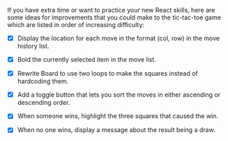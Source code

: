 If you have extra time or want to practice your new React skills, here are some ideas for improvements that you could make to the tic-tac-toe game which are listed in order of increasing difficulty:

- [x] Display the location for each move in the format (col, row) in the move history list.

- [x] Bold the currently selected item in the move list.

- [x] Rewrite Board to use two loops to make the squares instead of hardcoding them.

- [x] Add a toggle button that lets you sort the moves in either ascending or descending order.

- [x] When someone wins, highlight the three squares that caused the win.

- [x] When no one wins, display a message about the result being a draw.